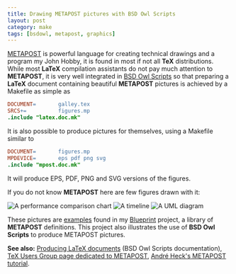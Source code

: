 ```yaml
---
title: Drawing METAPOST pictures with BSD Owl Scripts
layout: post
category: make
tags: [bsdowl, metapost, graphics]
---
```

[METAPOST][metapost-home] is powerful language for creating technical
drawings and a program my John Hobby, it is found in most if not all
**TeX** distributions.  While most **LaTeX** compilation assistants do not pay
much attention to **METAPOST**, it is very well integrated in
[BSD Owl Scripts][bsdowl-home] so that preparing a **LaTeX** document
containing beautiful **METAPOST** pictures is achieved by a Makefile as simple
as

~~~ makefile
DOCUMENT=		galley.tex
SRCS+=			figures.mp
.include "latex.doc.mk"
~~~

It is also possible to produce pictures for themselves, using a
Makefile similar to

~~~ makefile
DOCUMENT=		figures.mp
MPDEVICE=		eps pdf png svg
.include "mpost.doc.mk"
~~~

It will produce EPS, PDF, PNG and SVG versions of the figures.


If you do not know **METAPOST** here are few figures drawn with it:

![A performance comparison chart][example-chart]
![A timeline][example-timeline]
![A UML diagram][example-uml]

These pictures are [examples][blueprint-example] found in my
[Blueprint][blueprint-home] project, a library of **METAPOST**
definitions. This project also illustrates the use of **BSD Owl Scripts**
to produce METAPOST pictures.

**See also:**
[Producing LaTeX documents][bsdowl-doc] (BSD Owl Scripts documentation),
[TeX Users Group page dedicated to METAPOST][metapost-tug],
[André Heck's METAPOST tutorial][metapost-heck].

  [blueprint-home]:     https://github.com/michipili/blueprint
  [blueprint-example]:  https://github.com/michipili/blueprint/tree/master/example
  [bsdowl-doc]:         https://github.com/michipili/bsdowl/blob/master/doc/PackageDebian.md
  [bsdowl-home]:        https://github.com/michipili/bsdowl
  [example-chart]:      https://raw.githubusercontent.com/michipili/blueprint/master/Library/Assets/example_legend-0.png
  [example-timeline]:   https://raw.githubusercontent.com/michipili/blueprint/master/Library/Assets/example_timeline-0.png
  [example-uml]:        https://raw.githubusercontent.com/michipili/blueprint/master/Library/Assets/example_umlcomponent-0.png
  [metapost-heck]:      http://staff.science.uva.nl/~heck/Courses/mptut.pdf
  [metapost-home]:      http://cm.bell-labs.com/who/hobby/MetaPost.html
  [metapost-tug]:       http://www.tug.org/metapost.html

